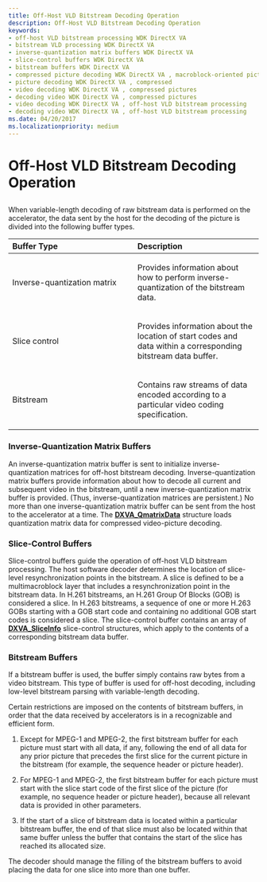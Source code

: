 ```yaml
---
title: Off-Host VLD Bitstream Decoding Operation
description: Off-Host VLD Bitstream Decoding Operation
keywords:
- off-host VLD bitstream processing WDK DirectX VA
- bitstream VLD processing WDK DirectX VA
- inverse-quantization matrix buffers WDK DirectX VA
- slice-control buffers WDK DirectX VA
- bitstream buffers WDK DirectX VA
- compressed picture decoding WDK DirectX VA , macroblock-oriented picture decoding
- picture decoding WDK DirectX VA , compressed
- video decoding WDK DirectX VA , compressed pictures
- decoding video WDK DirectX VA , compressed pictures
- video decoding WDK DirectX VA , off-host VLD bitstream processing
- decoding video WDK DirectX VA , off-host VLD bitstream processing
ms.date: 04/20/2017
ms.localizationpriority: medium
---
```


# Off-Host VLD Bitstream Decoding Operation


## <span id="ddk_off_host_vld_bitstream_decoding_operation_gg"></span><span id="DDK_OFF_HOST_VLD_BITSTREAM_DECODING_OPERATION_GG"></span>


When variable-length decoding of raw bitstream data is performed on the accelerator, the data sent by the host for the decoding of the picture is divided into the following buffer types.

<table>
<colgroup>
<col width="50%" />
<col width="50%" />
</colgroup>
<thead>
<tr class="header">
<th align="left">Buffer Type</th>
<th align="left">Description</th>
</tr>
</thead>
<tbody>
<tr class="odd">
<td align="left"><p>Inverse-quantization matrix</p></td>
<td align="left"><p>Provides information about how to perform inverse-quantization of the bitstream data.</p></td>
</tr>
<tr class="even">
<td align="left"><p>Slice control</p></td>
<td align="left"><p>Provides information about the location of start codes and data within a corresponding bitstream data buffer.</p></td>
</tr>
<tr class="odd">
<td align="left"><p>Bitstream</p></td>
<td align="left"><p>Contains raw streams of data encoded according to a particular video coding specification.</p></td>
</tr>
</tbody>
</table>

 

### <span id="Inverse-Quantization_Matrix_Buffers"></span><span id="inverse-quantization_matrix_buffers"></span><span id="INVERSE-QUANTIZATION_MATRIX_BUFFERS"></span>Inverse-Quantization Matrix Buffers

An inverse-quantization matrix buffer is sent to initialize inverse-quantization matrices for off-host bitstream decoding. Inverse-quantization matrix buffers provide information about how to decode all current and subsequent video in the bitstream, until a new inverse-quantization matrix buffer is provided. (Thus, inverse-quantization matrices are persistent.) No more than one inverse-quantization matrix buffer can be sent from the host to the accelerator at a time. The [**DXVA\_QmatrixData**](/windows-hardware/drivers/ddi/dxva/ns-dxva-_dxva_qmatrixdata) structure loads quantization matrix data for compressed video-picture decoding.

### <span id="Slice-Control_Buffers"></span><span id="slice-control_buffers"></span><span id="SLICE-CONTROL_BUFFERS"></span>Slice-Control Buffers

Slice-control buffers guide the operation of off-host VLD bitstream processing. The host software decoder determines the location of slice-level resynchronization points in the bitstream. A slice is defined to be a multimacroblock layer that includes a resynchronization point in the bitstream data. In H.261 bitstreams, an H.261 Group Of Blocks (GOB) is considered a slice. In H.263 bitstreams, a sequence of one or more H.263 GOBs starting with a GOB start code and containing no additional GOB start codes is considered a slice. The slice-control buffer contains an array of [**DXVA\_SliceInfo**](/windows-hardware/drivers/ddi/dxva/ns-dxva-_dxva_sliceinfo) slice-control structures, which apply to the contents of a corresponding bitstream data buffer.

### <span id="Bitstream_Buffers"></span><span id="bitstream_buffers"></span><span id="BITSTREAM_BUFFERS"></span>Bitstream Buffers

If a bitstream buffer is used, the buffer simply contains raw bytes from a video bitstream. This type of buffer is used for off-host decoding, including low-level bitstream parsing with variable-length decoding.

Certain restrictions are imposed on the contents of bitstream buffers, in order that the data received by accelerators is in a recognizable and efficient form.

1.  Except for MPEG-1 and MPEG-2, the first bitstream buffer for each picture must start with all data, if any, following the end of all data for any prior picture that precedes the first slice for the current picture in the bitstream (for example, the sequence header or picture header).

2.  For MPEG-1 and MPEG-2, the first bitstream buffer for each picture must start with the slice start code of the first slice of the picture (for example, no sequence header or picture header), because all relevant data is provided in other parameters.

3.  If the start of a slice of bitstream data is located within a particular bitstream buffer, the end of that slice must also be located within that same buffer unless the buffer that contains the start of the slice has reached its allocated size.

The decoder should manage the filling of the bitstream buffers to avoid placing the data for one slice into more than one buffer.

 

